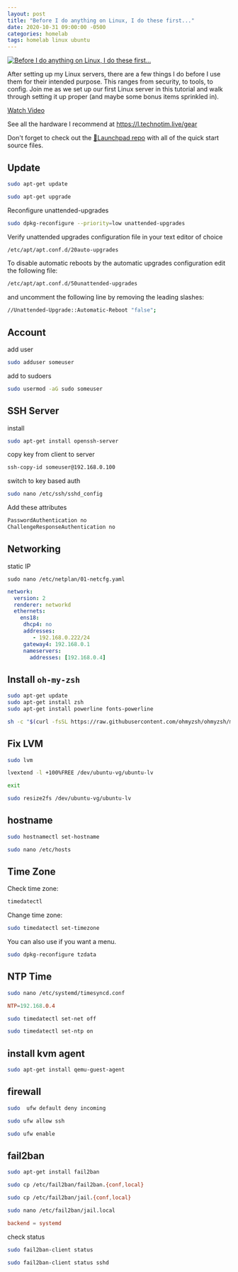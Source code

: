 ```yaml
---
layout: post
title: "Before I do anything on Linux, I do these first..."
date: 2020-10-31 09:00:00 -0500
categories: homelab
tags: homelab linux ubuntu
---
```


[![Before I do anything on Linux, I do these first...](https://img.youtube.com/vi/ZsjK4VDopiE/0.jpg)](https://www.youtube.com/watch?v=ZsjK4VDopiE "Before I do anything on Linux, I do these first...")

After setting up my Linux servers, there are a few things I do before I use them for their intended purpose.  This ranges from security, to tools, to config.  Join me as we set up our first Linux server in this tutorial and walk through setting it up proper (and maybe some bonus items sprinkled in).

[Watch Video](https://www.youtube.com/watch?v=ZsjK4VDopiE)

See all the hardware I recommend at <https://l.technotim.live/gear>

Don't forget to check out the [🚀Launchpad repo](https://l.technotim.live/quick-start) with all of the quick start source files.

## Update

```bash
sudo apt-get update

sudo apt-get upgrade
```

Reconfigure unattended-upgrades

```bash
sudo dpkg-reconfigure --priority=low unattended-upgrades
```

Verify unattended upgrades configuration file in your text editor of choice

```bash
/etc/apt/apt.conf.d/20auto-upgrades
```

To disable automatic reboots by the automatic upgrades configuration edit the following file:

```bash
/etc/apt/apt.conf.d/50unattended-upgrades
```

and uncomment the following line by removing the leading slashes:

```bash
//Unattended-Upgrade::Automatic-Reboot "false";
```

## Account

add user

```bash
sudo adduser someuser
```

add to sudoers

```bash
sudo usermod -aG sudo someuser
```

## SSH Server

install

```bash
sudo apt-get install openssh-server
```

copy key from client to server

```bash
ssh-copy-id someuser@192.168.0.100
```

switch to key based auth

```bash
sudo nano /etc/ssh/sshd_config
```

Add these attributes

```bash
PasswordAuthentication no
ChallengeResponseAuthentication no
```

## Networking

static IP

`sudo nano /etc/netplan/01-netcfg.yaml`

```yml
network:
  version: 2
  renderer: networkd
  ethernets:
    ens18:
     dhcp4: no
     addresses:
        - 192.168.0.222/24
     gateway4: 192.168.0.1
     nameservers:
       addresses: [192.168.0.4]
```

## Install `oh-my-zsh`

```bash
sudo apt-get update
sudo apt-get install zsh
sudo apt-get install powerline fonts-powerline

sh -c "$(curl -fsSL https://raw.githubusercontent.com/ohmyzsh/ohmyzsh/master/tools/install.sh)"
```

## Fix LVM

```bash
sudo lvm
```

```bash
lvextend -l +100%FREE /dev/ubuntu-vg/ubuntu-lv
```

```bash
exit
```

```bash
sudo resize2fs /dev/ubuntu-vg/ubuntu-lv
```

## hostname

```bash
sudo hostnamectl set-hostname
```

```bash
sudo nano /etc/hosts
```

## Time Zone

Check time zone:

```bash
timedatectl
```

Change time zone:

```bash
sudo timedatectl set-timezone
```

You can also use if you want a menu.

```bash
sudo dpkg-reconfigure tzdata 
```

## NTP Time

```bash
sudo nano /etc/systemd/timesyncd.conf
```

```conf
NTP=192.168.0.4
```

```bash
sudo timedatectl set-net off
```

```bash
sudo timedatectl set-ntp on
```

## install kvm agent

```bash
sudo apt-get install qemu-guest-agent
```

## firewall

```bash
sudo  ufw default deny incoming
```

```bash
sudo ufw allow ssh
```

```bash
sudo ufw enable
```

## fail2ban

```bash
sudo apt-get install fail2ban
```

```bash
sudo cp /etc/fail2ban/fail2ban.{conf,local}
```

```bash
sudo cp /etc/fail2ban/jail.{conf,local}
```

```bash
sudo nano /etc/fail2ban/jail.local
```

```conf
backend = systemd
```

check status

```bash
sudo fail2ban-client status
```

```bash
sudo fail2ban-client status sshd
```
